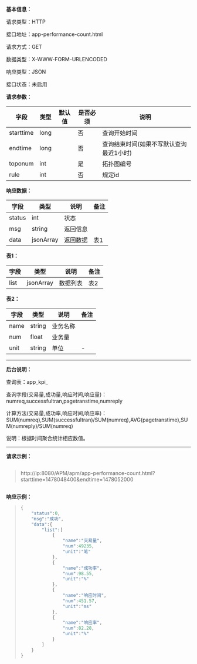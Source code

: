 **基本信息：**

请求类型：HTTP

接口地址：app-performance-count.html

请求方式：GET

数据类型：X-WWW-FORM-URLENCODED

响应类型：JSON

接口状态：未启用

**请求参数：**

| **字段** | **类型** | **默认值** | **是否必须** | **说明** |
| --- | --- | --- | --- | --- |
| starttime | long | | 否 | 查询开始时间 |
| endtime | long | | 否 | 查询结束时间\(如果不写默认查询最近1小时\) |
| toponum | int | | 是 | 拓扑图编号 |
| rule | int | | 否 | 规定id |

**响应数据：**

| **字段** | **类型** | **说明** | **备注** |
| --- | --- | --- | --- |
| status | int | 状态 | |
| msg | string | 返回信息 | |
| data | jsonArray | 返回数据 | 表1 |

**表1：**

| **字段** | **类型** | **说明** | **备注** |
| --- | --- | --- | --- |
| list | jsonArray | 数据列表 | 表2 |

**表2：**

| **字段** | **类型** | **说明** | **备注** |
| --- | --- | --- | --- |
| name | string | 业务名称 | |
| num | float | 业务量 | |
| unit | string | 单位 | - |

---

**后台说明：**

查询表：app\_kpi\_

查询字段\(交易量,成功量,响应时间,响应量\)：numreq,successfultran,pagetranstime,numreply

计算方法\(交易量,成功率,响应时间,响应率\)：SUM\(numreq\),SUM(successfultran)/SUM\(numreq\),AVG(pagetranstime),SUM(numreply)/SUM(numreq)

说明：根据时间聚合统计相应数值。

---

**请求示例：**

> ```js

> http://ip:8080/APM/apm/app-performance-count.html?starttime=1478048400&endtime=1478052000

> ```

**响应示例：**

> ```js
> {
>     "status":0,
>     "msg":"成功",
>     "data":{
>         "list":[
>             {
>                 "name":"交易量",
>                 "num":49235,
>                 "unit":"笔"
>             },
>             {
>                 "name":"成功率",
>                 "num":98.55,
>                 "unit":"%"
>             },
>             {
>                 "name":"响应时间",
>                 "num":451.57,
>                 "unit":"ms"
>             },
>             {
>                 "name":"响应率",
>                 "num":82.28,
>                 "unit":"%"
>             }
>         ]
>     }
> }
> ```


